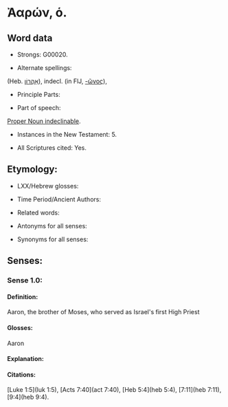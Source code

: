 # Ἀαρών, ὁ.

<!-- Status: S2=NeedsReview -->
<!-- Lexica used for edits: BDAG LN FFM BN    -->

## Word data

* Strongs: G00020.

* Alternate spellings:

(Heb. [אַהֲרוֹן](//en-uhl/H0175)), indecl. (in FlJ, [-ῶνος]()), 

* Principle Parts: 


* Part of speech: 

[Proper Noun indeclinable](http://ugg.readthedocs.io/en/latest/proper_noun_indeclinable.html).

* Instances in the New Testament: 5.

* All Scriptures cited: Yes.

## Etymology: 


* LXX/Hebrew glosses: 


* Time Period/Ancient Authors: 


* Related words: 

* Antonyms for all senses:

* Synonyms for all senses: 


## Senses: 


### Sense  1.0: 

#### Definition: 

Aaron, the brother of Moses, who served as Israel's first High Priest

#### Glosses: 

Aaron

#### Explanation: 


#### Citations: 

[Luke 1:5](luk 1:5), [Acts 7:40](act 7:40), [Heb 5:4](heb 5:4), [7:11](heb 7:11), [9:4](heb 9:4).
